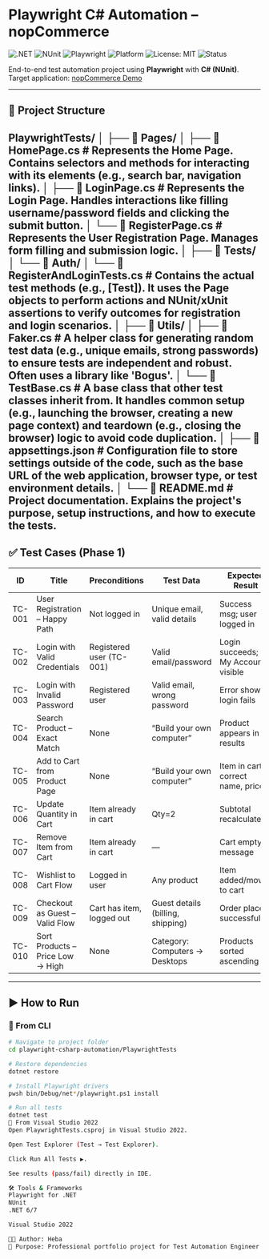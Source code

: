 ﻿# Playwright C# Automation – nopCommerce

![.NET](https://img.shields.io/badge/.NET-6.0%2B-blueviolet)
![NUnit](https://img.shields.io/badge/TestFramework-NUnit-green)
![Playwright](https://img.shields.io/badge/Playwright-C%23-2ea44f)
![Platform](https://img.shields.io/badge/Platform-nopCommerce%20Demo-orange)
![License: MIT](https://img.shields.io/badge/License-MIT-yellow.svg)
![Status](https://img.shields.io/badge/Status-In%20Progress-lightgrey)

End-to-end test automation project using **Playwright** with **C# (NUnit)**.  
Target application: [nopCommerce Demo](https://demo.nopcommerce.com)

---


## 📂 Project Structure

PlaywrightTests/
│
├── 📂 Pages/
│   ├── 📄 HomePage.cs        # Represents the Home Page. Contains selectors and methods for interacting with its elements (e.g., search bar, navigation links).
│   ├── 📄 LoginPage.cs        # Represents the Login Page. Handles interactions like filling username/password fields and clicking the submit button.
│   └── 📄 RegisterPage.cs     # Represents the User Registration Page. Manages form filling and submission logic.
│
├── 📂 Tests/
│   └── 📂 Auth/
│       └── 📄 RegisterAndLoginTests.cs  # Contains the actual test methods (e.g., [Test]). It uses the Page objects to perform actions and NUnit/xUnit assertions to verify outcomes for registration and login scenarios.
│
├── 📂 Utils/
│   ├── 📄 Faker.cs           # A helper class for generating random test data (e.g., unique emails, strong passwords) to ensure tests are independent and robust. Often uses a library like 'Bogus'.
│   └── 📄 TestBase.cs         # A base class that other test classes inherit from. It handles common setup (e.g., launching the browser, creating a new page context) and teardown (e.g., closing the browser) logic to avoid code duplication.
│
├── 📄 appsettings.json     # Configuration file to store settings outside of the code, such as the base URL of the web application, browser type, or test environment details.
│
└── 📄 README.md            # Project documentation. Explains the project's purpose, setup instructions, and how to execute the tests.
---
## ✅ Test Cases (Phase 1)

| **ID**   | **Title**                          | **Preconditions**         | **Test Data**                   | **Expected Result** | **Priority** | **Type**        | **Status** |
|----------|------------------------------------|---------------------------|---------------------------------|----------------------|--------------|-----------------|------------|
| TC-001   | User Registration – Happy Path     | Not logged in             | Unique email, valid details      | Success msg; user logged in | High | Smoke / Functional | Planned |
| TC-002   | Login with Valid Credentials       | Registered user (TC-001)  | Valid email/password             | Login succeeds; My Account visible | High | Smoke | Planned |
| TC-003   | Login with Invalid Password        | Registered user           | Valid email, wrong password      | Error shown; login fails | High | Negative | Planned |
| TC-004   | Search Product – Exact Match       | None                      | “Build your own computer”        | Product appears in results | Medium | Functional | Planned |
| TC-005   | Add to Cart from Product Page      | None                      | “Build your own computer”        | Item in cart; correct name, price | High | Smoke / Functional | Planned |
| TC-006   | Update Quantity in Cart            | Item already in cart      | Qty=2                            | Subtotal recalculated | Medium | Functional | Planned |
| TC-007   | Remove Item from Cart              | Item already in cart      | —                               | Cart empty message | Medium | Functional | Planned |
| TC-008   | Wishlist to Cart Flow              | Logged in user            | Any product                     | Item added/moved to cart | Low | Regression | Planned |
| TC-009   | Checkout as Guest – Valid Flow     | Cart has item, logged out | Guest details (billing, shipping)| Order placed successfully | High | Regression / Functional | Planned |
| TC-010   | Sort Products – Price Low → High   | None                      | Category: Computers → Desktops   | Products sorted ascending | Medium | Regression | Planned |

---

## ▶️ How to Run

### 🔹 From CLI
```bash
# Navigate to project folder
cd playwright-csharp-automation/PlaywrightTests

# Restore dependencies
dotnet restore

# Install Playwright drivers
pwsh bin/Debug/net*/playwright.ps1 install

# Run all tests
dotnet test
🔹 From Visual Studio 2022
Open PlaywrightTests.csproj in Visual Studio 2022.

Open Test Explorer (Test → Test Explorer).

Click Run All Tests ▶️.

See results (pass/fail) directly in IDE.

🛠️ Tools & Frameworks
Playwright for .NET
NUnit
.NET 6/7

Visual Studio 2022

👩‍💻 Author: Heba
📌 Purpose: Professional portfolio project for Test Automation Engineer role
